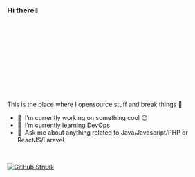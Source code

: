 ### Hi there <a href=""><img src="https://media.giphy.com/media/hvRJCLFzcasrR4ia7z/giphy.gif" width="5%"></a>
This is the place where I opensource stuff and break things :rofl:

- 🔭 &nbsp;I’m currently working on something cool :wink:
- 🌱 &nbsp;I’m currently learning DevOps
- 💬 &nbsp;Ask me about anything related to Java/Javascript/PHP or ReactJS/Laravel

<br>

[![GitHub Streak](https://streak-stats.demolab.com?user=hany-z&theme=java-dark&hide_border=true&border_radius=0&card_width=800&background=00000000)](https://git.io/streak-stats)
